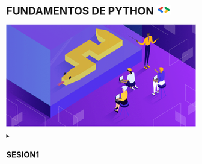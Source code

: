 # FUNDAMENTOS DE PYTHON <img src="https://github.com/aalvaropc/FundamentosPython/blob/main/img/dsc-sticker-files-brackets.png " width="40">

<p><img src="https://github.com/aalvaropc/FundamentosPython/blob/main/img/learn-python.png" width="990" height="270"></p>

<details><summary><h2>SESION1</h2></summary>

<details><summary><h3>TIPOS DE DATOS</h3></summary>

- NUMERICOS

| Nombre | Descripción| Ejemplo |
|------|---|---|
| int | números enteros| 23, 1_000_000|
| float | números reales| 4.5, 1. |
| complex | números complejos| 3 + 3j, 1 + 4j|

- SECUENCIALES

| Nombre | Descripción| Ejemplo |
|------|---|---|
| list | secuencia mutable de valores| [23, .1, 1+4j, [1,2,3]]|
| tuple | secuencia inmutable de valores| ("hola", 'como estas') |
| range | secuencia inmutable de números y se usa comúnmente para <br>repetir un número específico de veces en bucles for| range(0,3)|

- TIPO DE SECUENCIA DE TEXTO

| Nombre | Descripción| Ejemplo |
|------|---|---|
| str | Las cadenas implementan todas las operaciones de secuencia <br>comunes, junto a métodos adicionales| "Hello world"|

- TIPO BOOLEANO

| Nombre | Descripción| Ejemplo |
|------|---|---|
| bool | Se utilizan para representar valores de verdad| True, False|

- TIPO DE MAPEO

| Nombre | Descripción| Ejemplo |
|------|---|---|
| dict | asigna valores hash a objetos arbitrarios| {2018 : "juan", 2022: "juana"}|

- TIPOS DE CONJUNTOS

| Nombre | Descripción| Ejemplo |
|------|---|---|
| set | almacena elementos unicos de manera desordenada y son mutables| {5, 8, 1}|
| frozenset | similar a los set, con la excepción de que son inmutables| frozenset({1, 2, 3}) |

- TIPO NONE

| Nombre | Descripción| Ejemplo |
|------|---|---|
| NoneType | Es devuelto por funciones que no devuelven explícitamente un valor| None|

</details>
<details><summary><h3>VARIABLES</h3></summary>

Son contenedores que almacenan valores.

<h3>REGLAS PARA CREAR VARIABLES</h4>

- Debe comenzar con una letra o el carácter de subrayado.

- No puede comenzar con un número.

- Solo puede contener caracteres alfanuméricos y guiones bajos (A-z, 0-9 y _).

- Distinguen entre mayúsculas y minúsculas (nombre, Nombre y NOMBRE son tres variables diferentes).

- Las palabras reservadas (palabras clave) no se pueden usar para nombrar la variable.

<h3>DECLARANDO VARIABLES</h3>

```python
saludo = "hola"
edad = 30
```

<h3>CASTING</h3>

```python
x = str(3)    # x será '3'
y = int(3)    # y será 3
z = float(3)  # z será 3.0
```
</details>

<details><summary><h3>ESTRUCTURA CONDICIONAL IF, ELIF Y ELSE</h3></summary>


</details>
</details>

